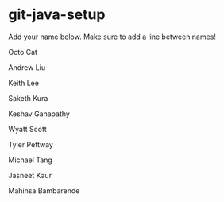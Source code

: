 # git-java-setup

Add your name below. Make sure to add a line between names!

Octo Cat

Andrew Liu

Keith Lee

Saketh Kura

Keshav Ganapathy

Wyatt Scott

Tyler Pettway

Michael Tang

Jasneet Kaur

Mahinsa Bambarende